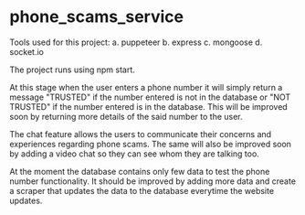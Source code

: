 # phone_scams_service

Tools used for this project:
a. puppeteer 
b. express
c. mongoose
d. socket.io

The project runs using npm start.

At this stage when the user enters a phone number it will simply return a message "TRUSTED" if the number entered is not in the database or "NOT TRUSTED" if the number entered is in the database. 
This will be improved soon by returning more details of the said number to the user.

The chat feature allows the users to communicate their concerns and experiences regarding phone scams.
The same will also be improved soon by adding a video chat so they can see whom they are talking too.

At the moment the database contains only few data to test the phone number functionality. It should be improved by adding more data and create a scraper that updates the data to the database everytime the website updates.